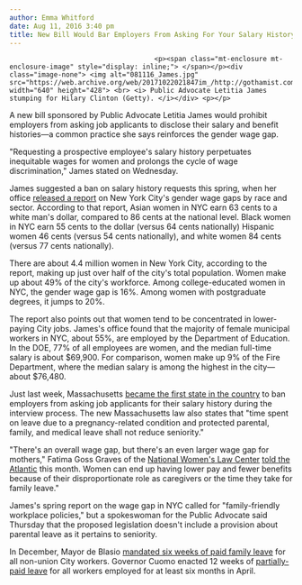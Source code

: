 ```yaml
---
author: Emma Whitford
date: Aug 11, 2016 3:40 pm
title: New Bill Would Bar Employers From Asking For Your Salary History
---
```


	
										<p><span class="mt-enclosure mt-enclosure-image" style="display: inline;"> </span></p><div class="image-none"> <img alt="081116_James.jpg" src="https://web.archive.org/web/20171022021847im_/http://gothamist.com/attachments/nyc_ewhitford/081116_James.jpg" width="640" height="428"> <br> <i> Public Advocate Letitia James stumping for Hilary Clinton (Getty). </i></div> <p></p>

<p>A new bill sponsored by Public Advocate Letitia James would prohibit employers from asking job applicants to disclose their salary and benefit histories&#x2014;a common practice she says reinforces the gender wage gap. </p>

<p>&quot;Requesting a prospective employee&apos;s salary history perpetuates inequitable wages for women and prolongs the cycle of wage discrimination,&quot; James stated on Wednesday. </p>

<p>James suggested a ban on salary history requests this spring, when her office <a href="https://web.archive.org/web/20171022021847/http://gothamist.com/2016/04/11/pay_disparity_nyc_gender.php">released a report</a> on New York City&apos;s gender wage gaps by race and sector. According to that report,  Asian women in NYC earn 63 cents to a white man&apos;s dollar, compared to 86 cents at the national level. Black women in NYC earn 55 cents to the dollar (versus 64 cents nationally) Hispanic women 46 cents (versus 54 cents nationally), and white women 84 cents (versus 77 cents nationally). </p>

<p>There are about 4.4 million women in New York City, according to the report, making up just over half of the city&apos;s total population. Women make up about 49% of the city&apos;s workforce. Among college-educated women in NYC, the gender wage gap is 16%. Among women with postgraduate degrees, it jumps to 20%.</p>

<p>The report also points out that women tend to be concentrated in lower-paying City jobs. James&apos;s office found that the majority of female municipal workers in NYC, about 55%, are employed by the Department of Education. In the DOE, 77% of all employees are women, and the median full-time salary is about $69,900. For comparison, women make up 9% of the Fire Department, where the median salary is among the highest in the city&#x2014;about $76,480.</p>

<p>Just last week, Massachusetts <a href="https://web.archive.org/web/20171022021847/http://www.motherjones.com/politics/2016/08/massachussetts-passed-strongest-equal-pay-law">became the first state in the country</a> to ban employers from asking job applicants for their salary history during the interview process. The new Massachusetts law also states that &quot;time spent on leave due to a pregnancy-related condition and protected parental, family, and medical leave shall not reduce seniority.&quot;  </p>

<p>&quot;There&apos;s an overall wage gap, but there&apos;s an even larger wage gap for mothers,&quot; Fatima Goss Graves of the <a href="https://web.archive.org/web/20171022021847/https://nwlc.org/">National Women&apos;s Law Center</a> <a href="https://web.archive.org/web/20171022021847/http://www.theatlantic.com/politics/archive/2016/08/gender-wage-gap-massachusetts/494045/">told the Atlantic</a> this month. Women can end up having lower pay and fewer benefits because of their disproportionate role as caregivers or the time they take for family leave.&quot; </p>

<p>James&apos;s spring report on the wage gap in NYC called for &quot;family-friendly workplace policies,&quot; but a spokeswoman for the Public Advocate said Thursday that the proposed legislation doesn&apos;t include a provision about parental leave as it pertains to seniority. </p>

<p>In December, Mayor de Blasio <a href="https://web.archive.org/web/20171022021847/http://gothamist.com/2015/12/22/nyc_paid_parental_leave.php">mandated six weeks of paid family leave</a> for all non-union City workers. Governor Cuomo enacted 12 weeks of <a href="https://web.archive.org/web/20171022021847/http://gothamist.com/2016/04/04/cuomo_officially_signs_15_minimum_w.php">partially-paid leave</a> for all workers employed for at least six months in April. </p>					
										
									
				